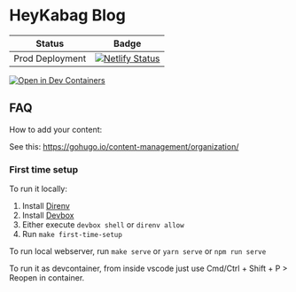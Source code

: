 # HeyKabag Blog

| Status | Badge |
| --- | --- |
| Prod Deployment | [![Netlify Status](https://api.netlify.com/api/v1/badges/d0a5e923-acc1-4b8e-b199-80d1dcd78504/deploy-status)](https://app.netlify.com/sites/heykabag/deploys) |


[![Open in Dev Containers](https://img.shields.io/static/v1?label=Dev%20Containers&message=Open&color=blue&logo=visualstudiocode)](https://vscode.dev/redirect?url=vscode://ms-vscode-remote.remote-containers/cloneInVolume?url=https://github.com/heykabag/blog)

## FAQ

How to add your content:

See this: https://gohugo.io/content-management/organization/


### First time setup

To run it locally:

1. Install [Direnv](https://direnv.net/docs/installation.html)
2. Install [Devbox](https://www.jetpack.io/devbox/docs/quickstart/)
3. Either execute `devbox shell` or `direnv allow`
4. Run `make first-time-setup`

To run local webserver, run `make serve` or `yarn serve` or `npm run serve`

To run it as devcontainer, from inside vscode just use Cmd/Ctrl + Shift + P > Reopen in container.